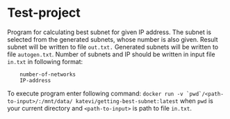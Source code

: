 # Test-project

Program for calculating best subnet for given IP address.
The subnet is selected from the generated subnets, whose number is also given.
Result subnet will be written to file `out.txt.`
Generated subnets will be written to file `autogen.txt`.
Number of subnets and IP should be written in input file `in.txt` in following format:
``` 
    number-of-networks
    IP-address
```

To execute program enter following command:
``docker run -v `pwd`/<path-to-input>/:/mnt/data/ katevi/getting-best-subnet:latest``
when `pwd` is your current directory and `<path-to-input>` is path to file `in.txt`.